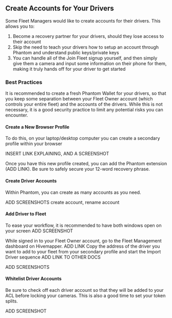 ## Create Accounts for Your Drivers

Some Fleet Managers would like to create accounts for their drivers. This allows you to:

1. Become a recovery partner for your drivers, should they lose access to their account
2. Skip the need to teach your drivers how to setup an account through Phantom and understand public keys/private keys
3. You can handle all of the Join Fleet signup yourself, and then simply give them a camera and input some information on their phone for them, 
making it truly hands off for your driver to get started

### Best Practices

It is recommended to create a fresh Phantom Wallet for your drivers, so that you keep some separation between your Fleet Owner account (which
controls your entire fleet) and the accounts of the drivers. While this is not necessary, it is a good security practice to limit any potential risks
you can encounter. 


#### Create a New Browser Profile
To do this, on your laptop/desktop computer you can create a secondary profile within your browser

INSERT LINK EXPLAINING, AND A SCREENSHOT

Once you have this new profile created, you can add the Phantom extension (ADD LINK).
Be sure to safely secure your 12-word recovery phrase. 

#### Create Driver Accounts

Within Phantom, you can create as many accounts as you need. 

ADD SCREENSHOTS create account, rename account

#### Add Driver to Fleet

To ease your workflow, it is recommended to have both windows open on your screen
ADD SCREENSHOT

While signed in to your Fleet Owner account, go to the Fleet Management dashboard on Hivemapper. ADD LINK
Copy the address of the driver you want to add to your fleet from your secondary profile and start the Import Driver sequence ADD LINK TO OTHER DOCS

ADD SCREENSHOTS

#### Whitelist Driver Accounts

Be sure to check off each driver account so that they will be added to your ACL before locking your cameras. 
This is also a good time to set your token splits.

ADD SCREENSHOT
